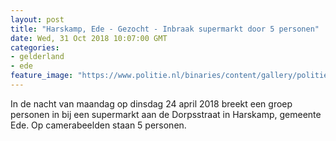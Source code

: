 ```yaml
---
layout: post
title: "Harskamp, Ede - Gezocht - Inbraak supermarkt door 5 personen"
date: Wed, 31 Oct 2018 10:07:00 GMT
categories: 
- gelderland 
- ede 
feature_image: "https://www.politie.nl/binaries/content/gallery/politie/gezocht/verdachten/2018/oktober/02-on/2018176217-1.jpg"
---
```


In de nacht van maandag op dinsdag 24 april 2018 breekt een groep personen in bij een supermarkt aan de Dorpsstraat in Harskamp, gemeente Ede.  Op camerabeelden staan 5 personen.
